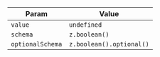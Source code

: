 | Param            | Value                    |
| ---------------- | ------------------------ |
| `value`          | `undefined`              |
| `schema`         | `z.boolean()`            |
| `optionalSchema` | `z.boolean().optional()` |
